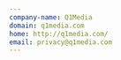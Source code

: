 ```yaml
---
company-name: Q1Media
domain: q1media.com
home: http://q1media.com/
email: privacy@q1media.com
---
```




